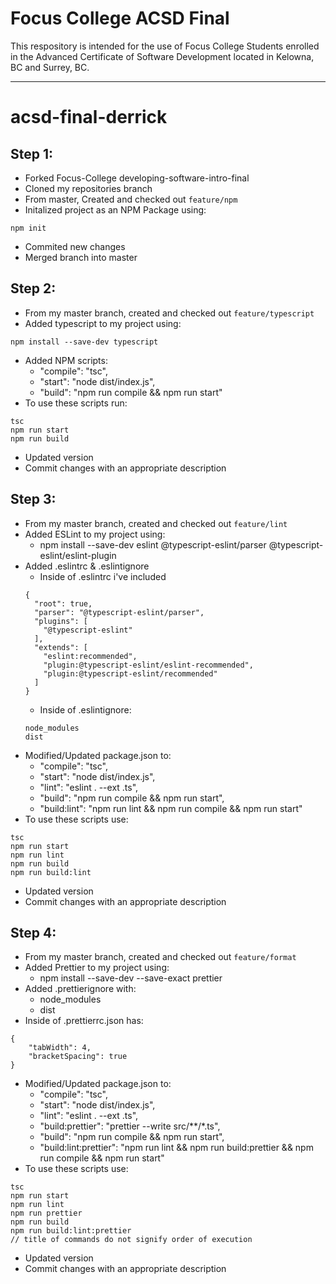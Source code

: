 # Focus College ACSD Final

This respository is intended for the use of Focus College Students enrolled in the Advanced Certificate of Software Development located in Kelowna, BC and Surrey, BC.

---

# acsd-final-derrick

## Step 1:
* Forked Focus-College developing-software-intro-final
* Cloned my repositories branch
* From master, Created and checked out `feature/npm`
* Initalized project as an NPM Package using:
```
npm init
```
* Commited new changes
* Merged branch into master

## Step 2:
* From my master branch, created and checked out `feature/typescript`
* Added typescript to my project using:
```
npm install --save-dev typescript
```
* Added NPM scripts:
  + "compile": "tsc",
  + "start": "node dist/index.js",
  + "build": "npm run compile && npm run start"
* To use these scripts run:
```
tsc
npm run start
npm run build
```
* Updated version
* Commit changes with an appropriate description

## Step 3:
* From my master branch, created and checked out `feature/lint`
* Added ESLint to my project using:
  + npm install --save-dev eslint @typescript-eslint/parser @typescript-eslint/eslint-plugin
* Added .eslintrc & .eslintignore
  + Inside of .eslintrc i've included
  ```
  {
    "root": true,
    "parser": "@typescript-eslint/parser",
    "plugins": [
      "@typescript-eslint"
    ],
    "extends": [
      "eslint:recommended",
      "plugin:@typescript-eslint/eslint-recommended",
      "plugin:@typescript-eslint/recommended"
    ]
  }
  ```
  * Inside of .eslintignore:
  ```
  node_modules
  dist
  ```
* Modified/Updated package.json to:
  + "compile": "tsc",
  + "start": "node dist/index.js",
  + "lint": "eslint . --ext .ts",
  + "build": "npm run compile && npm run start",
  + "build:lint": "npm run lint && npm run compile && npm run start"
* To use these scripts use:
```
tsc
npm run start
npm run lint
npm run build
npm run build:lint
```
* Updated version
* Commit changes with an appropriate description

## Step 4:
* From my master branch, created and checked out `feature/format`
* Added Prettier to my project using:
  + npm install --save-dev --save-exact prettier
* Added .prettierignore with:
  + node_modules
  + dist
* Inside of .prettierrc.json has:
```
{
    "tabWidth": 4,
    "bracketSpacing": true
}
```


* Modified/Updated package.json to:
  + "compile": "tsc",
  + "start": "node dist/index.js",
  + "lint": "eslint . --ext .ts",
  + "build:prettier": "prettier --write src/**/*.ts",
  + "build": "npm run compile && npm run start",
  + "build:lint:prettier": "npm run lint && npm run build:prettier && npm run compile && npm run start"
* To use these scripts use:
```
tsc
npm run start
npm run lint
npm run prettier
npm run build
npm run build:lint:prettier
// title of commands do not signify order of execution
```

* Updated version
* Commit changes with an appropriate description